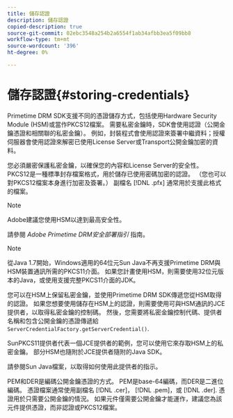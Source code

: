 ```yaml
---
title: 儲存認證
description: 儲存認證
copied-description: true
source-git-commit: 02ebc3548a254b2a6554f1ab34afbb3ea5f09bb8
workflow-type: tm+mt
source-wordcount: '396'
ht-degree: 0%

---
```


# 儲存認證{#storing-credentials}

Primetime DRM SDK支援不同的憑證儲存方式，包括使用Hardware Security Module (HSM)或當作PKCS12檔案。 需要私密金鑰時，SDK會使用認證（公開金鑰憑證和相關聯的私密金鑰）。 例如，封裝程式會使用認證來簽署中繼資料；授權伺服器會使用認證來解密已使用License Server或Transport公開金鑰加密的資料。

您必須嚴密保護私密金鑰，以確保您的內容和License Server的安全性。 PKCS12是一種標準封存檔案格式，用於儲存已使用密碼加密的認證。 （您也可以對PKCS12檔案本身進行加密及簽署。） 副檔名 [!DNL .pfx] 通常用於支援此格式的檔案。

>[!NOTE]
>
>Adobe建議您使用HSM以達到最高安全性。
>
>請參閱 *Adobe Primetime DRM安全部署指引* 指南。

>[!NOTE]
>
>從Java 1.7開始，Windows適用的64位元Sun Java不再支援Primetime DRM與HSM裝置通訊所需的PKCS11介面。 如果您計畫使用HSM，則需要使用32位元版本的Java，或使用支援完整PKCS11介面的JDK。

您可以在HSM上保留私密金鑰，並使用Primetime DRM SDK傳遞您從HSM取得的認證。 如果您想要使用儲存在HSM上的認證，則需要使用可與HSM通訊的JCE提供者，以取得私密金鑰的控制碼。 然後，您需要將私密金鑰控制代碼、提供者名稱和包含公開金鑰的憑證傳遞給 `ServerCredentialFactory.getServerCredential()`.

SunPKCS11提供者代表一個JCE提供者的範例，您可以使用它來存取HSM上的私密金鑰。 部分HSM也隨附於JCE提供者隨附的Java SDK。

請參閱Sun Java檔案，以取得如何使用此提供者的指示。

PEM和DER是編碼公開金鑰憑證的方式。 PEM是base-64編碼，而DER是二進位編碼。 憑證檔案通常使用副檔名 [!DNL .cer]， [!DNL .pem]，或 [!DNL .der]. 憑證用於只需要公開金鑰的情況。 如果元件僅需要公開金鑰才能運作，建議您為該元件提供憑證，而非認證或PKCS12檔案。
